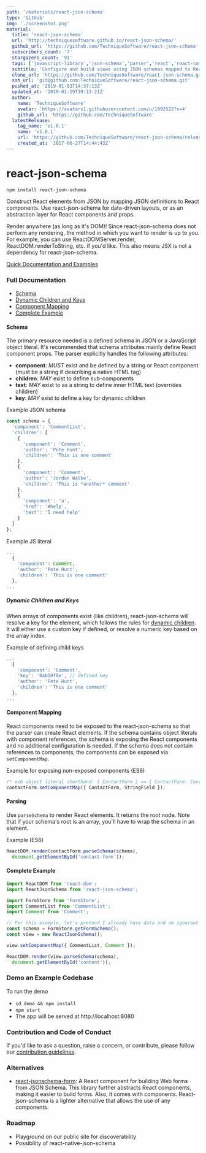 ```yaml
---
path: '/materials/react-json-schema'
type: 'GitHub'
img: './screenshot.png'
material:
  title: 'react-json-schema'
  url: 'http://techniquesoftware.github.io/react-json-schema/'
  github_url: 'https://github.com/TechniqueSoftware/react-json-schema'
  subscribers_count: '7'
  stargazers_count: '91'
  tags: ['javascript-library','json-schema','parser','react','react-components','react-elements']
  subtitle: 'Configure and build views using JSON schemas mapped to React components'
  clone_url: 'https://github.com/TechniqueSoftware/react-json-schema.git'
  ssh_url: 'git@github.com:TechniqueSoftware/react-json-schema.git'
  pushed_at: '2019-01-03T14:37:13Z'
  updated_at: '2019-01-19T19:13:21Z'
  author:
    name: 'TechniqueSoftware'
    avatar: 'https://avatars1.githubusercontent.com/u/1092522?v=4'
    github_url: 'https://github.com/TechniqueSoftware'
  latestRelease:
    tag_name: 'v1.0.1'
    name: 'v1.0.1'
    url: 'https://github.com/TechniqueSoftware/react-json-schema/releases/tag/v1.0.1'
    created_at: '2017-06-27T14:44:43Z'
---
```

# react-json-schema

`npm install react-json-schema`

Construct React elements from JSON by mapping JSON definitions to React components. Use react-json-schema for data-driven layouts, or as an abstraction layer for React components and props.

Render anywhere (as long as it's DOM)! Since react-json-schema does not perform any rendering, the method in which you want to render is up to you. For example, you can use ReactDOMServer.render, ReactDOM.renderToString, etc. if you'd like. This also means JSX is not a dependency for react-json-schema.

[Quick Documentation and Examples](http://techniquesoftware.github.io/react-json-schema/)

### Full Documentation

* [Schema](#schema)
* [Dynamic Children and Keys](#dynamic-children-and-keys)
* [Component Mapping](#component-mapping)
* [Complete Example](#complete-example)

#### Schema

The primary resource needed is a defined schema in JSON or a JavaScript object literal. It's recommended that schema attributes mainly define React component props. The parser explicitly handles the following attributes:
- **component**: _MUST_ exist and be defined by a string or React component (must be a string if describing a native HTML tag)
- **children**: _MAY_ exist to define sub-components
- **text**: _MAY_ exist to as a string to define inner HTML text (overrides children)
- **key**: _MAY_ exist to define a key for dynamic children

Example JSON schema
```js
const schema = {
  'component': 'CommentList',
  'children': [
    {
      'component': 'Comment',
      'author': 'Pete Hunt',
      'children': 'This is one comment'
    },
    {
      'component': 'Comment',
      'author': 'Jordan Walke',
      'children': 'This is *another* comment'
    },
    {
      'component': 'a',
      'href': '#help',
      'text': 'I need help'
    }
  ]
};
```

Example JS literal
```js
...
  {
    'component': Comment,
    'author': 'Pete Hunt',
    'children': 'This is one comment'
  },
...
```

##### Dynamic Children and Keys

When arrays of components exist (like children), react-json-schema will resolve a key for the element, which follows the rules for [dynamic children](https://facebook.github.io/react/docs/multiple-components.html#dynamic-children). It will either use a custom key if defined, or resolve a numeric key based on the array index.

Example of defining child keys
```js
...
  {
    'component': 'Comment',
    'key': '0ab19f8e', // defined key
    'author': 'Pete Hunt',
    'children': 'This is one comment'
  },
...
```

#### Component Mapping

React components need to be exposed to the react-json-schema so that the parser can create React elements. If the schema contains object literals with component references, the schema is exposing the React components and no additional configuration is needed. If the schema does not contain references to components, the components can be exposed via `setComponentMap`.

Example for exposing non-exposed components (ES6)
```js
/* es6 object literal shorthand: { ContactForm } == { ContactForm: ContactForm } */
contactForm.setComponentMap({ ContactForm, StringField });
```

#### Parsing

Use `parseSchema` to render React elements. It returns the root node. Note that if your schema's root is an array, you'll have to wrap the schema in an element.

Example (ES6)
```js
ReactDOM.render(contactForm.parseSchema(schema),
  document.getElementById('contact-form'));
```

#### Complete Example

```js
import ReactDOM from 'react-dom';
import ReactJsonSchema from 'react-json-schema';

import FormStore from 'FormStore';
import CommentList from 'CommentList';
import Comment from 'Comment';

// For this example, let's pretend I already have data and am ignorant of actions
const schema = FormStore.getFormSchema();
const view = new ReactJsonSchema();

view.setComponentMap({ CommentList, Comment });

ReactDOM.render(view.parseSchema(schema),
  document.getElementById('content'));
```

### Demo an Example Codebase

To run the demo
* `cd demo && npm install`
* `npm start`
* The app will be served at http://localhost:8080

### Contribution and Code of Conduct

If you'd like to ask a question, raise a concern, or contribute, please follow our [contribution guidelines](CONTRIBUTE.md).

### Alternatives

* [react-jsonschema-form](https://github.com/mozilla-services/react-jsonschema-form): A React component for building Web forms from JSON Schema. This library further abstracts React components, making it easier to build forms. Also, it comes with components. React-json-schema is a lighter alternative that allows the use of any components.

### Roadmap

* Playground on our public site for discoverability
* Possibility of react-native-json-schema
